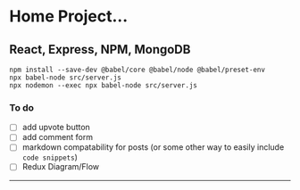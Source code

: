 # Home Project...

## React, Express, NPM, MongoDB

`npm install --save-dev @babel/core @babel/node @babel/preset-env`  
`npx babel-node src/server.js`    
`npx nodemon --exec npx babel-node src/server.js`

### To do

* [ ] add upvote button
* [ ] add comment form
* [ ] markdown compatability for posts (or some other way to easily include `code snippets`)
* [ ] Redux Diagram/Flow
***


